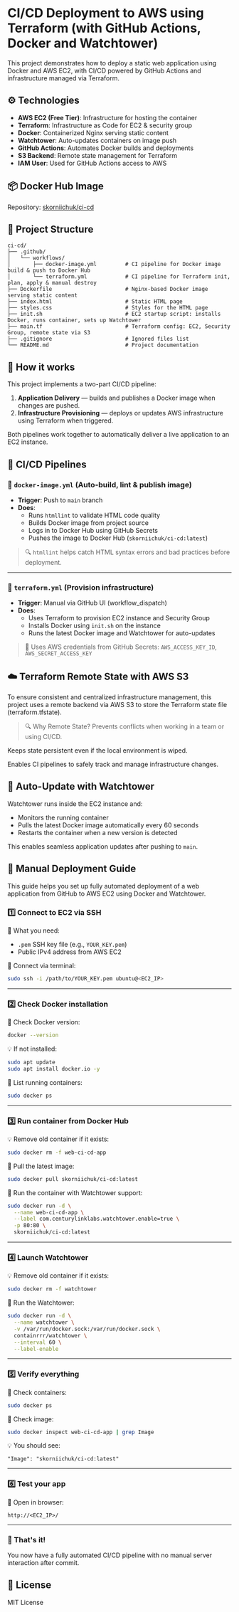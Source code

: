 
# CI/CD Deployment to AWS using Terraform (with GitHub Actions, Docker and Watchtower)

This project demonstrates how to deploy a static web application using Docker and AWS EC2, with CI/CD powered by GitHub Actions and infrastructure managed via Terraform.

## ⚙️ Technologies
- **AWS EC2 (Free Tier)**: Infrastructure for hosting the container
- **Terraform**: Infrastructure as Code for EC2 & security group
- **Docker**: Containerized Nginx serving static content
- **Watchtower**: Auto-updates containers on image push
- **GitHub Actions**: Automates Docker builds and deployments
- **S3 Backend**: Remote state management for Terraform
- **IAM User**: Used for GitHub Actions access to AWS

## 📦 Docker Hub Image

Repository: [skorniichuk/ci-cd](https://hub.docker.com/r/skorniichuk/ci-cd)

## 📁 Project Structure

```
ci-cd/
├── .github/
│   └── workflows/
│       ├── docker-image.yml         # CI pipeline for Docker image build & push to Docker Hub
│       └── terraform.yml            # CI pipeline for Terraform init, plan, apply & manual destroy
├── Dockerfile                       # Nginx-based Docker image serving static content
├── index.html                       # Static HTML page
├── styles.css                       # Styles for the HTML page
├── init.sh                          # EC2 startup script: installs Docker, runs container, sets up Watchtower
├── main.tf                          # Terraform config: EC2, Security Group, remote state via S3
├── .gitignore                       # Ignored files list
└── README.md                        # Project documentation
```

## 💎 How it works

This project implements a two-part CI/CD pipeline:

1. **Application Delivery** — builds and publishes a Docker image when changes are pushed.
2. **Infrastructure Provisioning** — deploys or updates AWS infrastructure using Terraform when triggered.

Both pipelines work together to automatically deliver a live application to an EC2 instance.

## 🧱 CI/CD Pipelines

### 🔹 `docker-image.yml` (Auto-build, lint & publish image)

- **Trigger**: Push to `main` branch
- **Does**:
  - Runs `htmllint` to validate HTML code quality
  - Builds Docker image from project source
  - Logs in to Docker Hub using GitHub Secrets
  - Pushes the image to Docker Hub (`skorniichuk/ci-cd:latest`)

> 🔍 `htmllint` helps catch HTML syntax errors and bad practices before deployment.

---

### 🔹 `terraform.yml` (Provision infrastructure)

- **Trigger**: Manual via GitHub UI (workflow_dispatch)
- **Does**:
  - Uses Terraform to provision EC2 instance and Security Group
  - Installs Docker using `init.sh` on the instance
  - Runs the latest Docker image and Watchtower for auto-updates

> 🔐 Uses AWS credentials from GitHub Secrets: `AWS_ACCESS_KEY_ID`, `AWS_SECRET_ACCESS_KEY`

## ☁️ Terraform Remote State with AWS S3
To ensure consistent and centralized infrastructure management, this project uses a remote backend via AWS S3 to store the Terraform state file (terraform.tfstate).

> 🔍 Why Remote State?
Prevents conflicts when working in a team or using CI/CD.

Keeps state persistent even if the local environment is wiped.

Enables CI pipelines to safely track and manage infrastructure changes.

## 🔄 Auto-Update with Watchtower

Watchtower runs inside the EC2 instance and:
- Monitors the running container
- Pulls the latest Docker image automatically every 60 seconds
- Restarts the container when a new version is detected

This enables seamless application updates after pushing to `main`.

## 🚀 Manual Deployment Guide

This guide helps you set up fully automated deployment of a web application from GitHub to AWS EC2 using Docker and Watchtower.


### 1️⃣ Connect to EC2 via SSH

🔹 What you need:

- `.pem` SSH key file (e.g., `YOUR_KEY.pem`)
- Public IPv4 address from AWS EC2

🔹 Connect via terminal:

```bash
sudo ssh -i /path/to/YOUR_KEY.pem ubuntu@<EC2_IP>
```

---

### 2️⃣ Check Docker installation

🔹 Check Docker version:

```bash
docker --version
```

💡 If not installed:

```bash
sudo apt update
sudo apt install docker.io -y
```

🔹 List running containers:

```bash
sudo docker ps
```

---

### 3️⃣ Run container from Docker Hub

💡 Remove old container if it exists:

```bash
sudo docker rm -f web-ci-cd-app
```

🔹 Pull the latest image:

```bash
sudo docker pull skorniichuk/ci-cd:latest
```

🔹 Run the container with Watchtower support:

```bash
sudo docker run -d \
  --name web-ci-cd-app \
  --label com.centurylinklabs.watchtower.enable=true \
  -p 80:80 \
  skorniichuk/ci-cd:latest
```

---

### 4️⃣ Launch Watchtower

💡 Remove old container if it exists:

```bash
sudo docker rm -f watchtower
```

🔹 Run the Watchtower:

```bash
sudo docker run -d \
  --name watchtower \
  -v /var/run/docker.sock:/var/run/docker.sock \
  containrrr/watchtower \
  --interval 60 \
  --label-enable
```

---

### 5️⃣ Verify everything

🔹 Check containers:

```bash
sudo docker ps
```
🔹 Check image:

```bash
sudo docker inspect web-ci-cd-app | grep Image
```

💡 You should see:

```
"Image": "skorniichuk/ci-cd:latest"
```

---

### 6️⃣ Test your app

🔹 Open in browser:

```
http://<EC2_IP>/
```

---

### 🎉 That's it! 

You now have a fully automated CI/CD pipeline with no manual server interaction after commit.

## 📄 License

MIT License